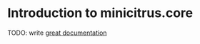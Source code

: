 # Introduction to minicitrus.core

TODO: write [great documentation](http://jacobian.org/writing/what-to-write/)
